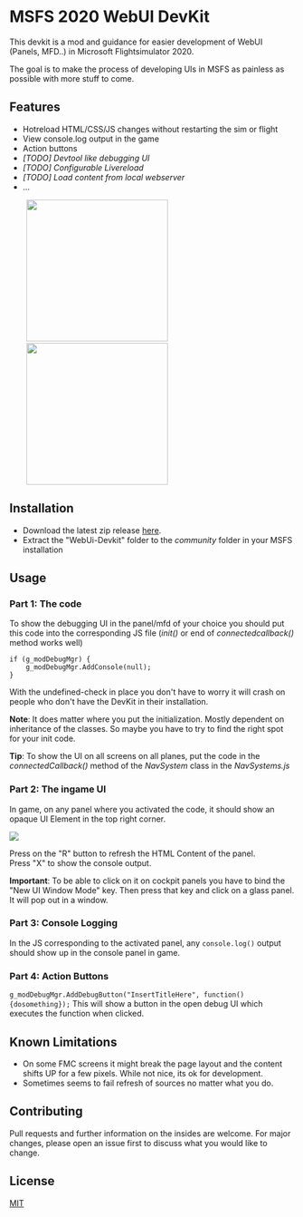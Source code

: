 # MSFS 2020 WebUI DevKit

This devkit is a mod and guidance for easier development of WebUI (Panels, MFD..) in Microsoft Flightsimulator 2020.

The goal is to make the process of developing UIs in MSFS as painless as possible with more stuff to come.

## Features
* Hotreload HTML/CSS/JS changes without restarting the sim or flight
* View console.log output in the game
* Action buttons
* _[TODO] Devtool like debugging UI_
* _[TODO] Configurable Livereload_
* _[TODO] Load content from local webserver_
* ...

<img src="https://i.imgur.com/9P2kHUF.png" width="250" style="margin-left:30px">&nbsp;&nbsp;&nbsp;<img src="https://i.imgur.com/V2Dl6bs.png" width="250" style="margin-left:30px"></img>

## Installation

* Download the latest zip release [here](https://github.com/dga711/msfs-webui-devkit/releases).
* Extract the "WebUi-Devkit" folder to the _community_ folder in your MSFS installation


## Usage

### Part 1: The code

To show the debugging UI in the panel/mfd of your choice you should put this code into the corresponding JS file (_init()_ or end of _connectedcallback()_ method works well)
```        
if (g_modDebugMgr) {
    g_modDebugMgr.AddConsole(null);
}
```
With the undefined-check in place you don't have to worry it will crash on people who don't have the DevKit in their installation.

**Note**: It does matter where you put the initialization. Mostly dependent on inheritance of the classes. So maybe you have to try to find the right spot for your init code.

**Tip**: To show the UI on all screens on all planes, put the code in the _connectedCallback()_ method of the _NavSystem_ class in the _NavSystems.js_

### Part 2: The ingame UI
In game, on any panel where you activated the code, it should show an opaque UI Element in the top right corner.

![](https://i.imgur.com/gw90Lmk.png)

Press on the "R" button to refresh the HTML Content of the panel.  
Press "X" to show the console output.

**Important**: To be able to click on it on cockpit panels you have to bind the "New UI Window Mode" key. Then press that key and click on a glass panel. It will pop out in a window.

### Part 3: Console Logging
In the JS corresponding to the activated panel, any `console.log()` output should show up in the console panel in game.

### Part 4: Action Buttons
```g_modDebugMgr.AddDebugButton("InsertTitleHere", function() {dosomething});```
This will show a button in the open debug UI which executes the function when clicked.


## Known Limitations

* On some FMC screens it might break the page layout and the content shifts UP for a few pixels. While not nice, its ok for development.
* Sometimes seems to fail refresh of sources no matter what you do.

## Contributing
Pull requests and further information on the insides are welcome. For major changes, please open an issue first to discuss what you would like to change.

## License
[MIT](https://choosealicense.com/licenses/mit/)
